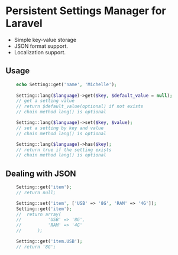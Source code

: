 # Persistent Settings Manager for Laravel

 * Simple key-value storage
 * JSON format support.
 * Localization support.

## Usage

```php
	echo Setting::get('name', 'Michelle');
	
	Setting::lang($language)->get($key, $default_value = null);
	// get a setting value
	// return $default_value(optional) if not exists
	// chain method lang() is optional

	Setting::lang($language)->set($key, $value);
	// set a setting by key and value
	// chain method lang() is optional

	Setting::lang($language)->has($key);
	// return true if the setting exists
	// chain method lang() is optional
```

## Dealing with JSON

```php
	Setting::get('item');
	// return null;

	Setting::set('item', ['USB' => '8G', 'RAM' => '4G']);
	Setting::get('item');
	//  return array(
	//		  	'USB' => '8G',
	//	 		'RAM' => '4G'
	//  	);

	Setting::get('item.USB');
	// return '8G';
```
